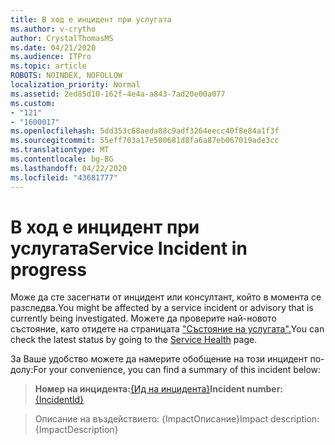 ```yaml
---
title: В ход е инцидент при услугата
ms.author: v-crytho
author: CrystalThomasMS
ms.date: 04/21/2020
ms.audience: ITPro
ms.topic: article
ROBOTS: NOINDEX, NOFOLLOW
localization_priority: Normal
ms.assetid: 2ed85d10-162f-4e4a-a843-7ad20e00a077
ms.custom:
- "121"
- "1600017"
ms.openlocfilehash: 5dd353c68aeda88c9adf3264eecc40f8e84a1f3f
ms.sourcegitcommit: 55eff703a17e500681d8fa6a87eb067019ade3cc
ms.translationtype: MT
ms.contentlocale: bg-BG
ms.lasthandoff: 04/22/2020
ms.locfileid: "43681777"
---
```

# <a name="service-incident-in-progress"></a><span data-ttu-id="1f661-102">В ход е инцидент при услугата</span><span class="sxs-lookup"><span data-stu-id="1f661-102">Service Incident in progress</span></span>

<span data-ttu-id="1f661-103">Може да сте засегнати от инцидент или консултант, който в момента се разследва.</span><span class="sxs-lookup"><span data-stu-id="1f661-103">You might be affected by a service incident or advisory that is currently being investigated.</span></span> <span data-ttu-id="1f661-104">Можете да проверите най-новото състояние, като отидете на страницата ["Състояние на услугата".](https://admin.microsoft.com/adminportal/home#/servicehealth)</span><span class="sxs-lookup"><span data-stu-id="1f661-104">You can check the latest status by going to the [Service Health](https://admin.microsoft.com/adminportal/home#/servicehealth) page.</span></span>
  
<span data-ttu-id="1f661-105">За Ваше удобство можете да намерите обобщение на този инцидент по-долу:</span><span class="sxs-lookup"><span data-stu-id="1f661-105">For your convenience, you can find a summary of this incident below:</span></span>
  
> <span data-ttu-id="1f661-106">**Номер на инцидента:**[{Ид на инцидента}](https://admin.microsoft.com/adminportal/home#/servicehealth)</span><span class="sxs-lookup"><span data-stu-id="1f661-106">**Incident number:**[{IncidentId}](https://admin.microsoft.com/adminportal/home#/servicehealth)</span></span>
    
> <span data-ttu-id="1f661-107">Описание на въздействието: {ImpactОписание}</span><span class="sxs-lookup"><span data-stu-id="1f661-107">Impact description: {ImpactDescription}</span></span>
